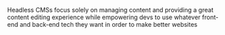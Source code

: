 Headless CMSs focus solely on managing content and providing a great content editing experience while empowering devs to use whatever front-end and back-end tech they want in order to make better websites
